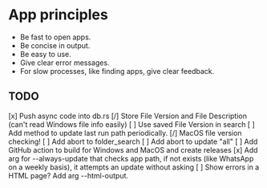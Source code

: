 # App principles

- Be fast to open apps.
- Be concise in output.
- Be easy to use.
- Give clear error messages.
- For slow processes, like finding apps, give clear feedback.

## TODO

[x] Push async code into db.rs
[/] Store File Version and File Description (can't read Windows file info easily)
[ ] Use saved File Version in search
[ ] Add method to update last run path periodically.
[/] MacOS file version checking!
[ ] Add abort to folder_search
[ ] Add abort to update "all"
[ ] Add GitHub action to build for Windows and MacOS and create releases
[x] Add arg for --always-update that checks app path, if not exists (like WhatsApp on a weekly basis), it attempts an update without asking
[ ] Show errors in a HTML page? Add arg --html-output.
